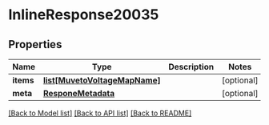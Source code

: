 # InlineResponse20035

## Properties
Name | Type | Description | Notes
------------ | ------------- | ------------- | -------------
**items** | [**list[MuvetoVoltageMapName]**](MuvetoVoltageMapName.md) |  | [optional] 
**meta** | [**ResponeMetadata**](ResponeMetadata.md) |  | [optional] 

[[Back to Model list]](../README.md#documentation-for-models) [[Back to API list]](../README.md#documentation-for-api-endpoints) [[Back to README]](../README.md)


